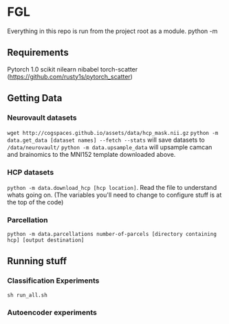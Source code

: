 # FGL
Everything in this repo is run from the project root as a module.
python -m <module>

## Requirements
Pytorch 1.0
scikit
nilearn
nibabel
torch-scatter (https://github.com/rusty1s/pytorch_scatter)

## Getting Data
### Neurovault datasets
`wget http://cogspaces.github.io/assets/data/hcp_mask.nii.gz`
`python -m data.get_data [dataset names] --fetch --stats` will save datasets to `/data/neurovault/`
`python -m data.upsample_data` will upsample camcan and brainomics to the MNI152 template downloaded above.
### HCP datasets
`python -m data.download_hcp [hcp location]`. Read the file to understand whats going on. (The variables you'll need to change to configure stuff is at the top of the code)

### Parcellation
`python -m data.parcellations number-of-parcels [directory containing hcp] [output destination]`

## Running stuff

### Classification Experiments
`sh run_all.sh`

### Autoencoder experiments
